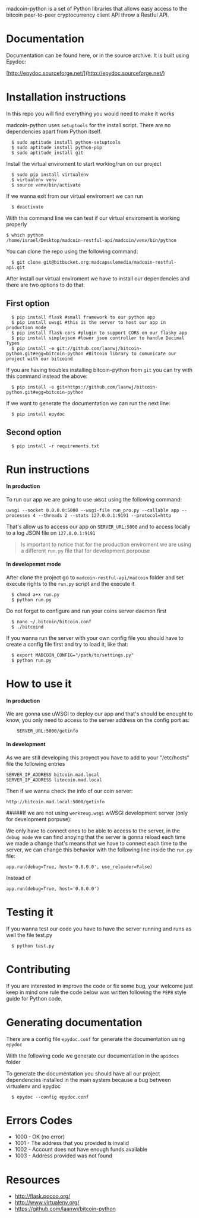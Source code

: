 madcoin-python is a set of Python libraries that allows easy access to the bitcoin peer-to-peer cryptocurrency client API throw a Restful API.

Documentation
=============

Documentation can be found here, or in the source archive. It is built
using Epydoc:

[http://epydoc.sourceforge.net/](http://epydoc.sourceforge.net/)

Installation instructions
=========================

In this repo you will find everything you would need to make it works

madcoin-python uses `setuptools` for the install script. There are no dependencies apart from Python itself.

```
  $ sudo aptitude install python-setuptools
  $ sudo aptitude install python-pip
  $ sudo aptitude install git
```

Install the virtual enviroment to start working/run on our project

```
  $ sudo pip install virtualenv
  $ virtualenv venv
  $ source venv/bin/activate
```

If we wanna exit from our virtual enviroment we can run 

```
  $ deactivate
```
With this command line we can test if our virtual enviroment is working properly 

```
$ which python
/home/israel/Desktop/madcoin-restful-api/madcoin/venv/bin/python
```

You can clone the repo using the following command:

```
  $ git clone git@bitbucket.org:madcapsulemedia/madcoin-restful-api.git
```

After install our virtual enviroment we have to install our dependencies and there are two options to do that:

## First option

```
  $ pip install flask #small framework to our python app
  $ pip install uwsgi #this is the server to host our app in production mode
  $ pip install flask-cors #plugin to support CORS on our flasky app
  $ pip install simplejson #lower json controller to handle Decimal Types
  $ pip install -e git://github.com/laanwj/bitcoin-python.git#egg=bitcoin-python #Bitcoin library to comunicate our project with our bitcoind
```

If you are having troubles installing bitcoin-python from `git` you can try with this command instead the above:

```
  $ pip install -e git+https://github.com/laanwj/bitcoin-python.git#egg=bitcoin-python
```

If we want to generate the documentation we can run the next line:

```
  $ pip install epydoc
```

## Second option

```
  $ pip install -r requirements.txt
```

Run instructions
================

#### In production

To run our app we are going to use `uWSGI` using the following command:

```
uwsgi --socket 0.0.0.0:5000 --wsgi-file run_pro.py --callable app --processes 4 --threads 2 --stats 127.0.0.1:9191 --protocol=http
```

That's allow us to access our app on `SERVER_URL:5000` and to access locally to a log JSON file on `127.0.0.1:9191`

> Is important to notice that for the production enviroment we are using a different `run.py` file that for development porpouse

#### In developemnt mode

After clone the project go to `madcoin-restful-api/madcoin` folder and set execute rights to the `run.py` script and the execute it

```
  $ chmod a+x run.py
  $ python run.py
```

Do not forget to configure and run your coins server daemon first

```
  $ nano ~/.bitcoin/bitcoin.conf
  $ ./bitcoind
```

If you wanna run the server with your own config file you should have to create a config file first and try to load it, like that:

```
  $ export MADCOIN_CONFIG="/path/to/settings.py"
  $ python run.py
```


How to use it
=============

#### In production

We are gonna use uWSGI to deploy our app and that's should be enought to know, you only need to access to the server address on the config port as:

```
    SERVER_URL:5000/getinfo
```

#### In development

As we are still developing this proyect you have to add to your "/etc/hosts" file the following entries

```
SERVER_IP_ADDRESS bitcoin.mad.local
SERVER_IP_ADDRESS litecoin.mad.local
```

Then if we wanna check the info of our coin server:

```
http://bitcoin.mad.local:5000/getinfo
```

#####If we are not using `werkzeug.wsgi` wWSGI development server (only for development porpuse):

We only have to connect ones to be able to access to the server, in the `debug mode` we can find anoying that the server is gonna reload each time we made a change that's means that we have to connect each time to the server, we can change this behavior with the following line inside the `run.py` file:

```
app.run(debug=True, host='0.0.0.0', use_reloader=False)

```

Instead of

```
app.run(debug=True, host='0.0.0.0')
```

Testing it
==========

If you wanna test our code you have to have the server running and runs as well the file test.py

```
  $ python test.py
```

Contributing
============

If you are interested in improve the code or fix some bug, your welcome just keep in mind one rule the code below was written following the `PEP8` style guide for Python code.

Generating documentation
========================

There are a config file `epydoc.conf` for generate the documentation using `epydoc`

With the following code we generate our documentation in the `apidocs` folder

To generate the documentation you should have all our project dependencies installed in the main system because a bug between virtualenv and epydoc

```
  $ epydoc --config epydoc.conf
```

Errors Codes
============

* 1000 - OK (no error)
* 1001 - The address that you provided is invalid
* 1002 - Account does not have enough funds available
* 1003 - Address provided was not found

Resources
=========

* http://flask.pocoo.org/
* http://www.virtualenv.org/
* https://github.com/laanwj/bitcoin-python